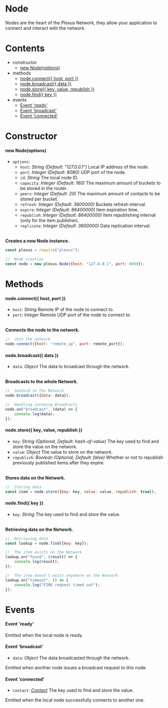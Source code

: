 # **Node**

Nodes are the heart of the Plexus Network, they allow your application to connect and interact with the network.

# **Contents**

* constructor
    * [new Node(options)](#new-nodeoptions)
* methods
    * [node.connect({ host, port })](#nodeconnect-host-port-)
    * [node.broadcast({ data })](#nodebroadcast-data-)
    * [node.store({ key, value, republish })](#nodestore-key-value-republish-)
    * [node.find({ key })](#nodefind-key-)
* events
    * [Event 'ready'](#event-ready)
    * [Event 'broadcast'](#event-broadcast)
    * [Event 'connected'](#event-connected)

# **Constructor**

#### new Node(options)

* `options`:
    * `host`: _String_ _(Default: "127.0.0.1")_ Local IP address of the node.
    * `port`: _Integer_ _(Default: 8080)_ UDP port of the node.
    * `id`: _String_ The local node ID.
    * `capacity`: _Integer_ _(Default: 160)_ The maximum amount of buckets to be stored in the router.
    * `peers`: _Integer_ _(Default: 20)_ The maximum amount of contacts to be stored per bucket.
    * `refresh`: _Integer_ _(Default: 3600000)_ Buckets refresh interval.
    * `expire`: _Integer_ _(Default: 86400000)_ Item expiration time.
    * `republish`: _Integer_ _(Default: 86400000)_ Item republishing interval (only for the item publisher).
    * `replicate`: _Integer_ _(Default: 3600000)_ Data replication interval.

\
**Creates a new Node instance.**
```js
const plexus = require("plexus");

//  Node creation
const node = new plexus.Node({host: "127.0.0.1", port: 8080});
```

# **Methods**

#### node.connect({ host, port })
* `host`: _String_ Remote IP of the node to connect to.
* `port`: _Integer_ Remote UDP port of the node to connect to.

\
**Connects the node to the network.**
```js
//  Join the network
node.connect({host: "remote_ip", port: remote_port});
```

#### node.broadcast({ data })
* `data`: _Object_ The data to broadcast through the network.

\
**Broadcasts to the whole Network.**
```js
//  Sendind to the Network
node.broadcast({data: data});

//  Handling incoming Broadcasts
node.on("broadcast", (data) => {
    console.log(data);
});
```

#### node.store({ key, value, republish })
* `key`: _String_ _(Optional, Default: hash-of-value)_ The key used to find and store the value on the network.
* `value`: _Object_ The value to store on the network.
* `republish`: _Boolean_ _(Optional, Default: false)_ Whether or not to republish previously published items after they expire.

\
**Stores data on the Network.**
```js
//  Storing data
const item = node.store({key: key, value: value, republish: true});
```

#### node.find({ key })
* `key`: _String_ The key used to find and store the value.

\
**Retrieving data on the Network.**
```js
//  Retrieving data
const lookup = node.find({key: key});

//  The item exists on the Network
lookup.on("found", (result) => {
    console.log(result);
});

//  The item doesn't exist anywhere on the Network
lookup.on("timeout", () => {
    console.log("FIND request timed out");
});
```

# **Events**

#### Event 'ready'
Emitted when the local node is ready.

#### Event 'broadcast'
* `data`: _Object_ The data broadcasted through the network.

Emitted when another node issues a broadcast request to this node.

#### Event 'connected'
* `contact`: [_Contact_](contact.md) The key used to find and store the value.

Emitted when the local node successfully connects to another one.